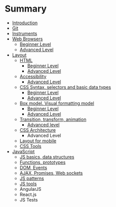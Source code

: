 # Summary

* [Introduction](README.md)
* [Git](git.md)
* [Instruments](instruments.md)
* [Web Browsers](web_browsers.md)
   * [Beginner Level](web_browsers_beginner_level.md)
   * [Advanced Level](web_browsers_advanced_level.md)
* [Layout](layout.md)
   * [HTML](html.md)
       * [Beginner Level](html_beginner_level.md)
       * [Advanced Level](html_advanced_level.md)
   * [Accessibility](accessibility.md)
       * [Advanced Level](accessibility_advanced_level.md)
   * [CSS Syntax, selectors and basic data types](css_syntax_selectors_and_basic_data_types.md)
       * [Beginner Level](css_syntax_selectors_and_basic_data_types_beginner_level.md)
       * [Advanced Level](css_syntax_selectors_and_basic_data_types_advanced_level.md)
   * [Box model. Visual formatting model](box_model_visual_formatting_model.md)
       * [Beginner Level](box_model_visual_formatting_model_beginner_level.md)
       * [Advanced Level](box_model_visual_formatting_model_advanced_level.md)
   * [Transition, transform, animation](transition_transform_animation.md)
       * [Advanced level](transition,_transform,_animation_advanced_level.md)
   * [CSS Architecture](css_architecture.md)
       * Advanced Level
   * [Layout for mobile](layout_for_mobile.md)
   * [CSS Tools](css_tools.md)
* [JavaScript](javascript.md)
   * [JS basics, data structures](js_basics_data_structures.md)
   * [Functions, prototypes](functions_prototypes.md)
   * [DOM, Events](dom_events.md)
   * [AJAX, Promises, Web sockets](ajax_promises_web_sockets.md)
   * [JS patterns](js_patterns.md)
   * [JS tools](js_tools.md)
   * AngularJS
   * React.js
   * JS Tests

